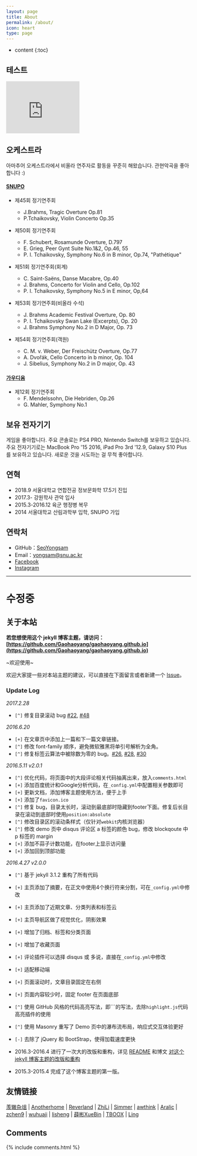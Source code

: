 ```yaml
---
layout: page
title: About
permalink: /about/
icon: heart
type: page
---
```


* content
{:toc}

## 테스트

<iframe src="https://githubbadge.appspot.com/SeoYongsam" style="border: 0;height: 142px;width: 200px;overflow: hidden;" frameBorder="0"></iframe>

## 오케스트라

아마추어 오케스트라에서 비올라 연주자로 활동을 꾸준히 해왔습니다. 관현악곡을 좋아합니다 :)

#### [SNUPO](https://www.snupo.org/932566)
* 제45회 정기연주회
    * J.Brahms, Tragic Overture Op.81
    * P.Tchaikovsky, Violin Concerto Op.35

* 제50회 정기연주회
    * F. Schubert, Rosamunde Overture, D.797
    * E. Grieg, Peer Gynt Suite No.1&2, Op.46, 55
    * P. I. Tchaikovsky, Symphony No.6 in B minor, Op.74, "Pathétique"

* 제51회 정기연주회(회계)
    * C. Saint-Saëns, Danse Macabre, Op.40
    * J. Brahms, Concerto for Violin and Cello, Op.102
    * P. I. Tchaikovsky, Symphony No.5 in E minor, Op,64

* 제53회 정기연주회(비올라 수석)
    * J. Brahms Academic Festival Overture, Op. 80
    * P. I. Tchaikovsky Swan Lake (Excerpts), Op. 20
    * J. Brahms Symphony No.2 in D Major, Op. 73

* 제54회 정기연주회(객원)
    * C. M. v. Weber, Der Freischütz Overture, Op.77
    * A. Dvořák, Cello Concerto in b minor, Op. 104
    * J. Sibelius, Symphony No.2 in D major, Op. 43

#### [가우디움](https://gaudium.modoo.at/)
* 제12회 정기연주회
    * F. Mendelssohn, Die Hebriden, Op.26
    * G. Mahler, Symphony No.1

## 보유 전자기기

게임을 좋아합니다. 주요 콘솔로는 PS4 PRO, Nintendo Switch를 보유하고 있습니다.
주요 전자기기로는  MacBook Pro '15 2016, iPad Pro 3rd '12.9, Galaxy S10 Plus를 보유하고 있습니다.
새로운 것을 시도하는 걸 무척 좋아합니다.

## 연혁

* 2018.9 서울대학교 연합전공 정보문화학 17.5기 진입
* 2017.3- 강원학사 관악 입사
* 2015.3-2016.12 육군 행정병 복무
* 2014 서울대학교 산림과학부 입학, SNUPO 가입

## 연락처

* GitHub：[SeoYongsam](https://github.com/SeoYongsam)
* Email：yongsam@snu.ac.kr
* [Facebook](https://www.facebook.com/SeoYongsam)
* [Instagram](https://www.instagram.com/seoyongsam/)

---
# 수정중

## 关于本站

**若您想使用这个 jekyll 博客主题，请访问：[https://github.com/Gaohaoyang/gaohaoyang.github.io](https://github.com/Gaohaoyang/gaohaoyang.github.io)**

~欢迎使用~

欢迎大家提一些对本站主题的建议，可以直接在下面留言或者新建一个 [Issue](https://github.com/Gaohaoyang/gaohaoyang.github.io/issues)。

### Update Log

*2017.2.28*

- `[^]` 修复目录滚动 bug [#22](https://github.com/Gaohaoyang/gaohaoyang.github.io/issues/22), [#48](https://github.com/Gaohaoyang/gaohaoyang.github.io/issues/48)

*2016.6.20*

* `[+]` 在文章页中添加上一篇和下一篇文章链接。
* `[^]` 修改 font-family 顺序，避免微软雅黑将单引号解析为全角。
* `[^]` 修复标签云算法中被除数为零的 bug。[#26](https://github.com/Gaohaoyang/gaohaoyang.github.io/issues/26), [#28](https://github.com/Gaohaoyang/gaohaoyang.github.io/issues/28), [#30](https://github.com/Gaohaoyang/gaohaoyang.github.io/issues/30)

*2016.5.11 v2.0.1*

* `[^]` 优化代码，将页面中的大段评论相关代码抽离出来，放入`comments.html`
* `[+]` 添加百度统计和Google分析代码，在`_config.yml`中配置相关参数即可
* `[+]` 更新文档，添加博客主题使用方法，便于上手
* `[+]` 添加了`favicon.ico`
* `[^]` 修复 bug，目录太长时，滚动到最底部时隐藏到footer下面。修复后长目录在滚动到底部时使用`position:absolute`
* `[^]` 修改目录区的滚动条样式（仅针对`webkit`内核浏览器）
* `[^]` 修改 demo 页中 disqus 评论区 a 标签的颜色 bug，修改 blockqoute 中 p 标签的 margin
* `[+]` 添加不蒜子计数功能，在footer上显示访问量
* `[+]` 添加回到顶部功能

*2016.4.27 v2.0.0*

* `[^]` 基于 jekyll 3.1.2 重构了所有代码
* `[+]` 主页添加了摘要，在正文中使用4个换行符来分割，可在`_config.yml`中修改
* `[+]` 主页添加了近期文章、分类列表和标签云
* `[+]` 主页导航区做了视觉优化，阴影效果
* `[+]` 增加了归档、标签和分类页面
* `[+]` 增加了收藏页面
* `[+]` 评论插件可以选择 disqus 或 多说，直接在`_config.yml`中修改
* `[+]` 适配移动端
* `[+]` 页面滚动时，文章目录固定在右侧
* `[+]` 页面内容较少时，固定 footer 在页面底部
* `[^]` 使用 GitHub 风格的代码高亮写法，即\`\`\`的写法，去除`highlight.js`代码高亮插件的使用
* `[^]` 使用 Masonry 重写了 Demo 页中的瀑布流布局，响应式交互体验更好
* `[-]` 去除了 jQuery 和 BootStrap，使得加载速度更快

* 2016.3-2016.4 进行了一次大的改版和重构，详见 [README](https://github.com/Gaohaoyang/gaohaoyang.github.io/blob/master/README.md) 和博文 [对这个 jekyll 博客主题的改版和重构](http://gaohaoyang.github.io/2016/03/12/jekyll-theme-version-2.0/)
* 2015.3-2015.4 完成了这个博客主题的第一版。

## 友情链接

[羡辙杂俎](http://zhangwenli.com/blog) \| [Anotherhome](https://www.anotherhome.net) \| [Reverland](http://reverland.org/) \| [ZhiLi](http://lizhipower.github.io/) \| [Simmer](http://simmer-jun.github.io/) \| [awthink](http://awthink.net/) \| [Aralic](http://aralic.github.io/) \| [zchen9](http://www.chen9.info/) \| [wuhuaji](http://wuhuaji.me/) \| [lisheng](http://www.lishengcn.cn/) \| [薛彬XueBin](http://axuebin.com/blog/) \| [TBOOX](http://www.tboox.org/cn/) \|  [Ling](http://linglinyp.com/)

## Comments

{% include comments.html %}
